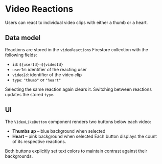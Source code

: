 # Video Reactions

Users can react to individual video clips with either a thumb or a heart.

## Data model
Reactions are stored in the `videoReactions` Firestore collection with the following fields:

- `id`: `${userId}-${videoId}`
- `userId`: identifier of the reacting user
- `videoId`: identifier of the video clip
- `type`: `"thumb"` or `"heart"`

Selecting the same reaction again clears it. Switching between reactions updates the stored `type`.

## UI
The `VideoLikeButton` component renders two buttons below each video:

- **Thumbs up** – blue background when selected
- **Heart** – pink background when selected
Each button displays the count of its respective reactions.

Both buttons explicitly set text colors to maintain contrast against their backgrounds.
